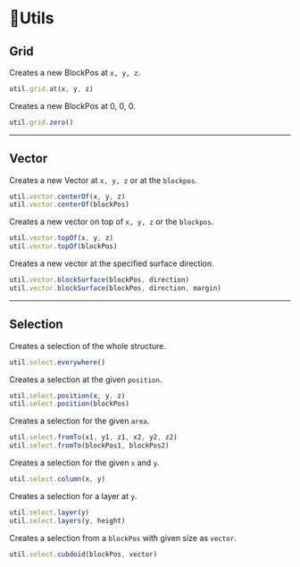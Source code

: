 # 🔧Utils

## Grid

Creates a new BlockPos at `x, y, z`.

```js
util.grid.at(x, y, z)
```

Creates a new BlockPos at 0, 0, 0.

```js
util.grid.zero()
```

---

## Vector

Creates a new Vector at `x, y, z` or at the `blockpos`.

```js
util.vector.centerOf(x, y, z)
util.vector.centerOf(blockPos)
```

Creates a new vector on top of `x, y, z` or the `blockpos`.

```js
util.vector.topOf(x, y, z)
util.vector.topOf(blockPos)
```

Creates a new vector at the specified surface direction.

```js
util.vector.blockSurface(blockPos, direction)
util.vector.blockSurface(blockPos, direction, margin)
```

---

## Selection

Creates a selection of the whole structure.

```js
util.select.everywhere()
```

Creates a selection at the given `position`.

```js
util.select.position(x, y, z)
util.select.position(blockPos)
```

Creates a selection for the given `area`.

```js
util.select.fromTo(x1, y1, z1, x2, y2, z2)
util.select.fromTo(blockPos1, blockPos2)
```

Creates a selection for the given `x` and `y`.

```js
util.select.column(x, y)
```

Creates a selection for a layer at `y`.

```js
util.select.layer(y)
util.select.layers(y, height)
```

Creates a selection from a `blockPos` with given size as `vector`.

```js
util.select.cubdoid(blockPos, vector)
```
